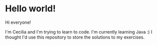 # Hello world!

Hi everyone!

I'm Cecilia and I'm trying to learn to code. I'm currently learning Java :)
I thought I'd use this repository to store the solutions to my exercises.
